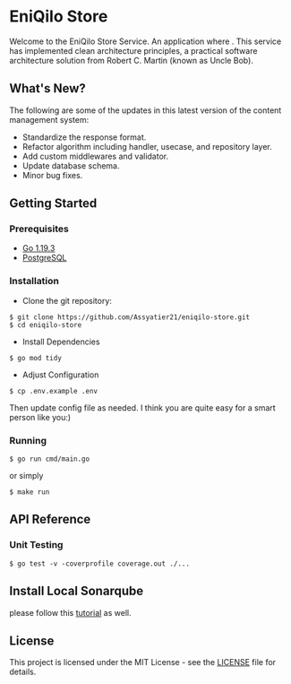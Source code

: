 # EniQilo Store

Welcome to the EniQilo Store Service. An application where . This service has implemented clean architecture principles, a practical software architecture solution from Robert C. Martin (known as Uncle Bob).

## What's New?

The following are some of the updates in this latest version of the content management system:

- Standardize the response format.
- Refactor algorithm including handler, usecase, and repository layer.
- Add custom middlewares and validator.
- Update database schema.
- Minor bug fixes.

## Getting Started

### Prerequisites

- [Go 1.19.3](https://go.dev/dl/)
- [PostgreSQL](https://www.postgresql.org/download/)

### Installation

- Clone the git repository:

```
$ git clone https://github.com/Assyatier21/eniqilo-store.git
$ cd eniqilo-store
```

- Install Dependencies

```
$ go mod tidy
```

- Adjust Configuration

```
$ cp .env.example .env
```

Then update config file as needed. I think you are quite easy for a smart person like you:)

### Running

```
$ go run cmd/main.go
```

or simply

```
$ make run
```

## API Reference

### Unit Testing

```
$ go test -v -coverprofile coverage.out ./...
```

## Install Local Sonarqube

please follow this [tutorial](https://techblost.com/how-to-setup-sonarqube-locally-on-mac/) as well.

## License

This project is licensed under the MIT License - see the [LICENSE](https://github.com/backend-magang/eniqilo-store/blob/master/LICENSE) file for details.
